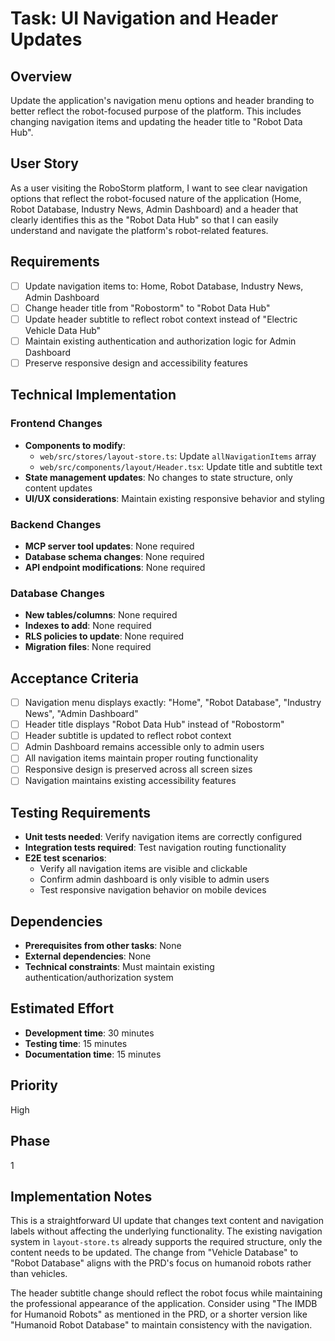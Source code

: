 # Task: UI Navigation and Header Updates

## Overview
Update the application's navigation menu options and header branding to better reflect the robot-focused purpose of the platform. This includes changing navigation items and updating the header title to "Robot Data Hub".

## User Story
As a user visiting the RoboStorm platform, I want to see clear navigation options that reflect the robot-focused nature of the application (Home, Robot Database, Industry News, Admin Dashboard) and a header that clearly identifies this as the "Robot Data Hub" so that I can easily understand and navigate the platform's robot-related features.

## Requirements
- [ ] Update navigation items to: Home, Robot Database, Industry News, Admin Dashboard
- [ ] Change header title from "Robostorm" to "Robot Data Hub"
- [ ] Update header subtitle to reflect robot context instead of "Electric Vehicle Data Hub"
- [ ] Maintain existing authentication and authorization logic for Admin Dashboard
- [ ] Preserve responsive design and accessibility features

## Technical Implementation

### Frontend Changes
- **Components to modify**:
  - `web/src/stores/layout-store.ts`: Update `allNavigationItems` array
  - `web/src/components/layout/Header.tsx`: Update title and subtitle text
- **State management updates**: No changes to state structure, only content updates
- **UI/UX considerations**: Maintain existing responsive behavior and styling

### Backend Changes
- **MCP server tool updates**: None required
- **Database schema changes**: None required
- **API endpoint modifications**: None required

### Database Changes
- **New tables/columns**: None required
- **Indexes to add**: None required
- **RLS policies to update**: None required
- **Migration files**: None required

## Acceptance Criteria
- [ ] Navigation menu displays exactly: "Home", "Robot Database", "Industry News", "Admin Dashboard"
- [ ] Header title displays "Robot Data Hub" instead of "Robostorm"
- [ ] Header subtitle is updated to reflect robot context
- [ ] Admin Dashboard remains accessible only to admin users
- [ ] All navigation items maintain proper routing functionality
- [ ] Responsive design is preserved across all screen sizes
- [ ] Navigation maintains existing accessibility features

## Testing Requirements
- **Unit tests needed**: Verify navigation items are correctly configured
- **Integration tests required**: Test navigation routing functionality
- **E2E test scenarios**: 
  - Verify all navigation items are visible and clickable
  - Confirm admin dashboard is only visible to admin users
  - Test responsive navigation behavior on mobile devices

## Dependencies
- **Prerequisites from other tasks**: None
- **External dependencies**: None
- **Technical constraints**: Must maintain existing authentication/authorization system

## Estimated Effort
- **Development time**: 30 minutes
- **Testing time**: 15 minutes  
- **Documentation time**: 15 minutes

## Priority
High

## Phase
1

## Implementation Notes
This is a straightforward UI update that changes text content and navigation labels without affecting the underlying functionality. The existing navigation system in `layout-store.ts` already supports the required structure, only the content needs to be updated. The change from "Vehicle Database" to "Robot Database" aligns with the PRD's focus on humanoid robots rather than vehicles.

The header subtitle change should reflect the robot focus while maintaining the professional appearance of the application. Consider using "The IMDB for Humanoid Robots" as mentioned in the PRD, or a shorter version like "Humanoid Robot Database" to maintain consistency with the navigation.
